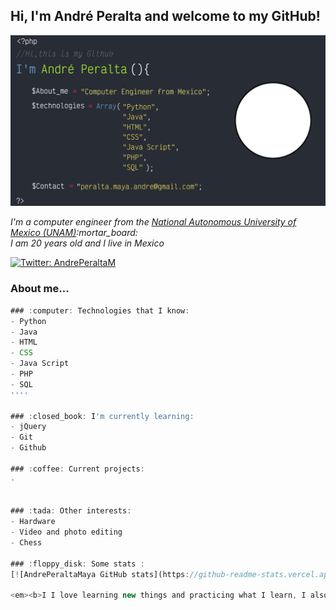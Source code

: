 <h2> Hi, I'm André Peralta and welcome to my GitHub!</h2>

![head.png](https://raw.githubusercontent.com/AndrePeraltaMaya/AndrePeraltaMaya/main/github%20banner.png)

<p><em>I'm a computer engineer from the <a href="https://www.unam.mx/"> National Autonomous University of Mexico (UNAM)</a>:mortar_board:
<br> I am 20 years old and I live in Mexico </p></em>

[![Twitter: AndrePeraltaM](https://img.shields.io/twitter/follow/AndrePeraltaM?style=social)](https://twitter.com/AndrePeraltaM)

### About me...  
```javascript
### :computer: Technologies that I know:
- Python
- Java
- HTML
- CSS
- Java Script 
- PHP
- SQL
''''

### :closed_book: I'm currently learning:
- jQuery
- Git
- Github

### :coffee: Current projects:
-


### :tada: Other interests:
- Hardware
- Video and photo editing
- Chess

### :floppy_disk: Some stats :
[![AndrePeraltaMaya GitHub stats](https://github-readme-stats.vercel.app/api?username=AndrePeraltaMaya)](https://github.com/AndrePeraltaMaya/github-readme-stats)

<em><b>I I love learning new things and practicing what I learn, I also love challenges and chess, so if you want to play a game or have a project in mind, don't think about it and contact me. :blush: </b></em>


